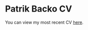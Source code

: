 # Patrik Backo CV
You can view my most recent CV [here](https://drive.google.com/file/d/1Y-4Fv3JtXhRRox8XqFT3ZnlvLmP__kI3/view?usp=sharing).
